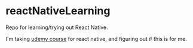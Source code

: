 # reactNativeLearning
Repo for learning/trying out React Native.

I'm taking [udemy course](https://www.udemy.com/course/the-complete-react-native-and-redux-course/) for react native, and figuring out if this is for me.

